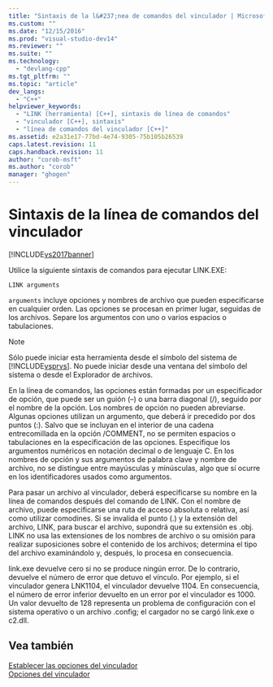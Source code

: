 ```yaml
---
title: "Sintaxis de la l&#237;nea de comandos del vinculador | Microsoft Docs"
ms.custom: ""
ms.date: "12/15/2016"
ms.prod: "visual-studio-dev14"
ms.reviewer: ""
ms.suite: ""
ms.technology: 
  - "devlang-cpp"
ms.tgt_pltfrm: ""
ms.topic: "article"
dev_langs: 
  - "C++"
helpviewer_keywords: 
  - "LINK (herramienta) [C++], sintaxis de línea de comandos"
  - "vinculador [C++], sintaxis"
  - "línea de comandos del vinculador [C++]"
ms.assetid: e2a31e17-77bd-4e74-9305-75b105b26539
caps.latest.revision: 11
caps.handback.revision: 11
author: "corob-msft"
ms.author: "corob"
manager: "ghogen"
---
```

# Sintaxis de la l&#237;nea de comandos del vinculador
[!INCLUDE[vs2017banner](../../assembler/inline/includes/vs2017banner.md)]

Utilice la siguiente sintaxis de comandos para ejecutar LINK.EXE:  
  
```  
LINK arguments  
```  
  
 `arguments` incluye opciones y nombres de archivo que pueden especificarse en cualquier orden.  Las opciones se procesan en primer lugar, seguidas de los archivos.  Separe los argumentos con uno o varios espacios o tabulaciones.  
  
> [!NOTE]
>  Sólo puede iniciar esta herramienta desde el símbolo del sistema de [!INCLUDE[vsprvs](../../assembler/masm/includes/vsprvs_md.md)].  No puede iniciar desde una ventana del símbolo del sistema o desde el Explorador de archivos.  
  
 En la línea de comandos, las opciones están formadas por un especificador de opción, que puede ser un guión \(–\) o una barra diagonal \(\/\), seguido por el nombre de la opción.  Los nombres de opción no pueden abreviarse.  Algunas opciones utilizan un argumento, que deberá ir precedido por dos puntos \(:\).  Salvo que se incluyan en el interior de una cadena entrecomillada en la opción \/COMMENT, no se permiten espacios o tabulaciones en la especificación de las opciones.  Especifique los argumentos numéricos en notación decimal o de lenguaje C.  En los nombres de opción y sus argumentos de palabra clave y nombre de archivo, no se distingue entre mayúsculas y minúsculas, algo que sí ocurre en los identificadores usados como argumentos.  
  
 Para pasar un archivo al vinculador, deberá especificarse su nombre en la línea de comandos después del comando de LINK.  Con el nombre de archivo, puede especificarse una ruta de acceso absoluta o relativa, así como utilizar comodines.  Si se invalida el punto \(.\) y la extensión del archivo, LINK, para buscar el archivo, supondrá que su extensión es .obj.  LINK no usa las extensiones de los nombres de archivo o su omisión para realizar suposiciones sobre el contenido de los archivos; determina el tipo del archivo examinándolo y, después, lo procesa en consecuencia.  
  
 link.exe devuelve cero si no se produce ningún error.  De lo contrario, devuelve el número de error que detuvo el vínculo.  Por ejemplo, si el vinculador genera LNK1104, el vinculador devuelve 1104.  En consecuencia, el número de error inferior devuelto en un error por el vinculador es 1000.  Un valor devuelto de 128 representa un problema de configuración con el sistema operativo o un archivo .config; el cargador no se cargó link.exe o c2.dll.  
  
## Vea también  
 [Establecer las opciones del vinculador](../../build/reference/setting-linker-options.md)   
 [Opciones del vinculador](../../build/reference/linker-options.md)